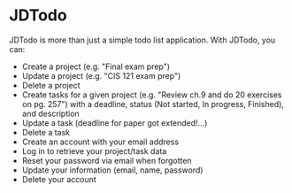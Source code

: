 # JDTodo

JDTodo is more than just a simple todo list application. With JDTodo, you can:
* Create a project (e.g. "Final exam prep")
* Update a project (e.g. "CIS 121 exam prep")
* Delete a project 
* Create tasks for a given project (e.g. "Review ch.9 and do 20 exercises on pg. 257") with a deadline, status (Not started, In progress, Finished), and description
* Update a task (deadline for paper got extended!...)
* Delete a task 
* Create an account with your email address
* Log in to retrieve your project/task data 
* Reset your password via email when forgotten
* Update your information (email, name, password)
* Delete your account 
